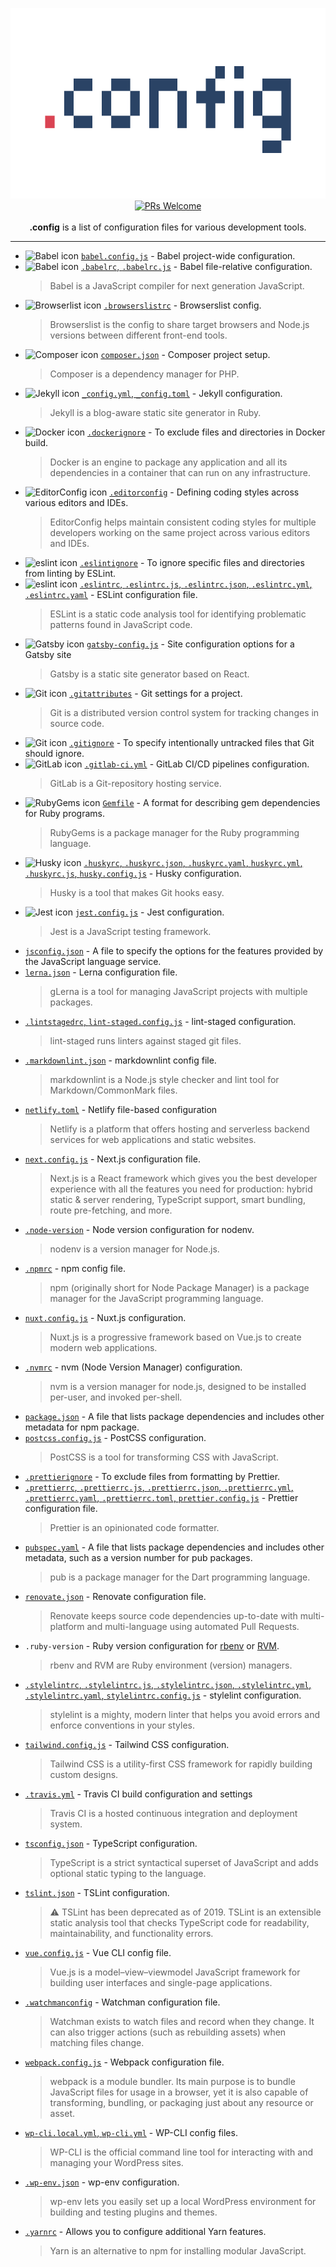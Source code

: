 <p align="center">
  <img src="media/logo.svg" alt=".config" width="590" height="305"><br>
  <a href="https://github.com/ixkaito/.config/pulls">
    <img src="https://img.shields.io/badge/PRs-welcome-brightgreen.svg?style=flat-square&logo=github" alt="PRs Welcome">
  </a><br>
  <br>
  <strong>.config</strong> is a list of configuration files for various development tools.
</p>

----

- <img width="16" alt="Babel icon" src="https://user-images.githubusercontent.com/5457539/92080392-76450e00-edfc-11ea-9827-c3685bc0014c.png"> [`babel.config.js`](https://babeljs.io/docs/en/7.5.0/config-files) - Babel project-wide configuration.
- <img width="16" alt="Babel icon" src="https://user-images.githubusercontent.com/5457539/91786715-325ad900-ec43-11ea-943d-f254cb4d94e5.png"> [`.babelrc`, `.babelrc.js`](https://babeljs.io/docs/en/7.5.0/config-files) - Babel file-relative configuration.
  > Babel is a JavaScript compiler for next generation JavaScript.
- <img width="16" alt="Browserlist icon" src="https://user-images.githubusercontent.com/5457539/91787075-ff651500-ec43-11ea-8318-4607c103a242.png"> [`.browserslistrc`](https://github.com/browserslist/browserslist) - Browserslist config.
  > Browserslist is the config to share target browsers and Node.js versions between different front-end tools.
- <img width="16" alt="Composer icon" src="https://user-images.githubusercontent.com/5457539/91787690-6505d100-ec45-11ea-9417-741601361e83.png"> [`composer.json`](https://getcomposer.org/doc/01-basic-usage.md#composer-json-project-setup) - Composer project setup.
  > Composer is a dependency manager for PHP.
- <img width="16" alt="Jekyll icon" src="https://user-images.githubusercontent.com/5457539/92080523-a7bdd980-edfc-11ea-9d4f-1c569ac69a1a.png"> [`_config.yml`, `_config.toml`](https://jekyllrb.com/docs/configuration/) - Jekyll configuration.
  > Jekyll is a blog-aware static site generator in Ruby.
- <img width="16" alt="Docker icon" src="https://user-images.githubusercontent.com/5457539/91941251-e176dd80-ed33-11ea-840e-2852eef9df6d.png"> [`.dockerignore`](https://docs.docker.com/engine/reference/builder/#dockerignore-file) - To exclude files and directories in Docker build.
  > Docker is an engine to package any application and all its dependencies in a container that can run on any infrastructure.
- <img width="16" alt="EditorConfig icon" src="https://user-images.githubusercontent.com/5457539/91941970-1d5e7280-ed35-11ea-931d-e4a26b04f947.png"> [`.editorconfig`](https://editorconfig.org/) - Defining coding styles across various editors and IDEs.
  > EditorConfig helps maintain consistent coding styles for multiple developers working on the same project across various editors and IDEs.
- <img width="16" alt="eslint icon" src="https://user-images.githubusercontent.com/5457539/91942337-b8574c80-ed35-11ea-8034-933299b0985b.png"> [`.eslintignore`](https://eslint.org/docs/user-guide/configuring#eslintignore) - To ignore specific files and directories from linting by ESLint.
- <img width="16" alt="eslint icon" src="https://user-images.githubusercontent.com/5457539/91942337-b8574c80-ed35-11ea-8034-933299b0985b.png"> [`.eslintrc`, `.eslintrc.js`, `.eslintrc.json`, `.eslintrc.yml`, `.eslintrc.yaml`](https://eslint.org/docs/user-guide/configuring) - ESLint configuration file.
  > ESLint is a static code analysis tool for identifying problematic patterns found in JavaScript code.
- <img width="16" alt="Gatsby icon" src="https://user-images.githubusercontent.com/5457539/92080236-29613780-edfc-11ea-826e-e2e41db45dd7.png"> [`gatsby-config.js`](https://www.gatsbyjs.org/docs/gatsby-config/) - Site configuration options for a Gatsby site
  > Gatsby is a static site generator based on React.
- <img width="16" alt="Git icon" src="https://user-images.githubusercontent.com/5457539/92080859-26b31200-edfd-11ea-8566-77b6e88fe45e.png"> [`.gitattributes`](https://git-scm.com/book/en/v2/Customizing-Git-Git-Attributes) - Git settings for a project.
  > Git is a distributed version control system for tracking changes in source code.
- <img width="16" alt="Git icon" src="https://user-images.githubusercontent.com/5457539/92080859-26b31200-edfd-11ea-8566-77b6e88fe45e.png"> [`.gitignore`](https://git-scm.com/docs/gitignore) - To specify intentionally untracked files that Git should ignore.
- <img width="16" alt="GitLab icon" src="https://user-images.githubusercontent.com/5457539/92081352-e1dbab00-edfd-11ea-81fd-f28cc8f896c0.png"> [`.gitlab-ci.yml`](https://docs.gitlab.com/ee/ci/yaml/README.html) - GitLab CI/CD pipelines configuration.
  > GitLab is a Git-repository hosting service.
- <img width="16" alt="RubyGems icon" src="https://user-images.githubusercontent.com/5457539/92232839-2e041980-eeea-11ea-86a9-16d9e08a4d26.png"> [`Gemfile`](https://bundler.io/man/gemfile.5.html) - A format for describing gem dependencies for Ruby programs.
  > RubyGems is a package manager for the Ruby programming language.
- <img width="16" alt="Husky icon" src="https://user-images.githubusercontent.com/5457539/92233561-753eda00-eeeb-11ea-9a96-715ccddc5fcb.png"> [`.huskyrc`, `.huskyrc.json`, `.huskyrc.yaml`, `huskyrc.yml`, `.huskyrc.js`, `husky.config.js`](https://github.com/typicode/husky#husky) - Husky configuration.
  > Husky is a tool that makes Git hooks easy.
- <img width="16" alt="Jest icon" src="https://user-images.githubusercontent.com/5457539/92233917-19c11c00-eeec-11ea-8532-cb2c7ceb2cfb.png"> [`jest.config.js`](https://jestjs.io/docs/en/configuration) - Jest configuration.
  > Jest is a JavaScript testing framework.
- [`jsconfig.json`](https://code.visualstudio.com/docs/languages/jsconfig) - A file to specify the options for the features provided by the JavaScript language service.
- [`lerna.json`](https://github.com/lerna/lerna#lernajson) - Lerna configuration file.
  > gLerna is a tool for managing JavaScript projects with multiple packages.
- [`.lintstagedrc`, `lint-staged.config.js`](https://github.com/okonet/lint-staged#configuration) - lint-staged configuration.
  > lint-staged runs linters against staged git files.
- [`.markdownlint.json`](https://github.com/DavidAnson/markdownlint#config) - markdownlint config file.
  > markdownlint is a Node.js style checker and lint tool for Markdown/CommonMark files.
- [`netlify.toml`](https://docs.netlify.com/configure-builds/file-based-configuration/) - Netlify file-based configuration
  > Netlify is a platform that offers hosting and serverless backend services for web applications and static websites. 
- [`next.config.js`](https://nextjs.org/docs/api-reference/next.config.js/introduction) - Next.js configuration file.
  > Next.js is a React framework which gives you the best developer experience with all the features you need for production: hybrid static & server rendering, TypeScript support, smart bundling, route pre-fetching, and more.
- [`.node-version`](https://github.com/nodenv/nodenv#choosing-the-node-version) - Node version configuration for nodenv.
  > nodenv is a version manager for Node.js.
- [`.npmrc`](https://docs.npmjs.com/configuring-npm/npmrc.html) - npm config file.
  > npm (originally short for Node Package Manager) is a package manager for the JavaScript programming language.
- [`nuxt.config.js`](https://nuxtjs.org/guide/configuration/) - Nuxt.js configuration.
  > Nuxt.js is a progressive framework based on Vue.js to create modern web applications.
- [`.nvmrc`](https://github.com/nvm-sh/nvm#nvmrc) - nvm (Node Version Manager) configuration.
  > nvm is a version manager for node.js, designed to be installed per-user, and invoked per-shell.
- [`package.json`](https://docs.npmjs.com/files/package.json) - A file that lists package dependencies and includes other metadata for npm package.
- [`postcss.config.js`](https://github.com/postcss/postcss#postcss-) - PostCSS configuration.
  > PostCSS is a tool for transforming CSS with JavaScript.
- [`.prettierignore`](https://prettier.io/docs/en/ignore.html) - To exclude files from formatting by Prettier.
- [`.prettierrc`, `.prettierrc.js`, `.prettierrc.json`, `.prettierrc.yml`, `.prettierrc.yaml`, `.prettierrc.toml`, `prettier.config.js`](https://prettier.io/docs/en/configuration.html) - Prettier configuration file.
  > Prettier is an opinionated code formatter.
- [`pubspec.yaml`](https://dart.dev/tools/pub/pubspec) - A file that lists package dependencies and includes other metadata, such as a version number for pub packages.
  > pub is a package manager for the Dart programming language.
- [`renovate.json`](https://docs.renovatebot.com/configuration-options/) - Renovate configuration file.
  > Renovate keeps source code dependencies up-to-date with multi-platform and multi-language using automated Pull Requests.
- `.ruby-version` - Ruby version configuration for [rbenv](https://github.com/rbenv/rbenv#choosing-the-ruby-version) or [RVM](https://github.com/rvm/rvm#switching-between-ruby-versions).
  > rbenv and RVM are Ruby environment (version) managers.
- [`.stylelintrc`, `.stylelintrc.js`, `.stylelintrc.json`, `.stylelintrc.yml`, `.stylelintrc.yaml`, `stylelintrc.config.js`](https://stylelint.io/user-guide/configure) - stylelint configuration.
  > stylelint is a mighty, modern linter that helps you avoid errors and enforce conventions in your styles.
- [`tailwind.config.js`](https://tailwindcss.com/docs/configuration/) - Tailwind CSS configuration.
  > Tailwind CSS is a utility-first CSS framework for rapidly building custom designs.
- [`.travis.yml`](https://docs.travis-ci.com/user/customizing-the-build) - Travis CI build configuration and settings
  > Travis CI is a hosted continuous integration and deployment system.
- [`tsconfig.json`](https://www.typescriptlang.org/docs/handbook/tsconfig-json.html) - TypeScript configuration.
  > TypeScript is a strict syntactical superset of JavaScript and adds optional static typing to the language.
- [`tslint.json`](https://palantir.github.io/tslint/usage/configuration/) - TSLint configuration.
  > :warning: TSLint has been deprecated as of 2019. TSLint is an extensible static analysis tool that checks TypeScript code for readability, maintainability, and functionality errors.
- [`vue.config.js`](https://cli.vuejs.org/config/#vue-config-js) - Vue CLI config file.
  > Vue.js is a model–view–viewmodel JavaScript framework for building user interfaces and single-page applications.
- [`.watchmanconfig`](https://facebook.github.io/watchman/docs/config.html) - Watchman configuration file.
  > Watchman exists to watch files and record when they change. It can also trigger actions (such as rebuilding assets) when matching files change.
- [`webpack.config.js`](https://webpack.js.org/configuration/) - Webpack configuration file.
  > webpack is a module bundler. Its main purpose is to bundle JavaScript files for usage in a browser, yet it is also capable of transforming, bundling, or packaging just about any resource or asset.
- [`wp-cli.local.yml`, `wp-cli.yml`](https://make.wordpress.org/cli/handbook/references/config/#config-files) - WP-CLI config files.
  > WP-CLI is the official command line tool for interacting with and managing your WordPress sites.
- [`.wp-env.json`](https://developer.wordpress.org/block-editor/packages/packages-env/#wp-env-json) - wp-env configuration.
  > wp-env lets you easily set up a local WordPress environment for building and testing plugins and themes.
- [`.yarnrc`](https://classic.yarnpkg.com/en/docs/yarnrc/) - Allows you to configure additional Yarn features.
  > Yarn is an alternative to npm for installing modular JavaScript.
